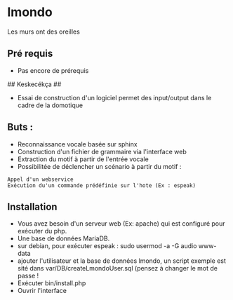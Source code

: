 lmondo
======

Les murs ont des oreilles

## Pré requis ##
* Pas encore de prérequis

## Keskecékça ##
* Essai de construction d'un logiciel permet des input/output dans le cadre de la domotique

## Buts : ##
* Reconnaissance vocale basée sur sphinx
* Construction d'un fichier de grammaire via l'interface web
* Extraction du motif à partir de l'entrée vocale
* Possibilitée de déclencher un scénario à partir du motif :
```
Appel d'un webservice
Exécution du'un commande prédéfinie sur l'hote (Ex : espeak)
```

## Installation ##
* Vous avez besoin d'un serveur web (Ex: apache) qui est configuré pour exécuter du php.
* Une base de données MariaDB.
* sur debian, pour exécuter espeak : sudo usermod -a -G audio www-data
* ajouter l'utilisateur et la base de données lmondo, un script exemple est sité dans var/DB/createLmondoUser.sql (pensez à changer le mot de passe !
* Exécuter bin/install.php
* Ouvrir l'interface
